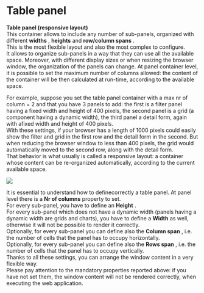 # Table panel

**Table panel \(responsive layout\)**  
This container allows to include any number of sub-panels, organized with different **widths** , **heights** and **row/column spans** .  
This is the most flexible layout and also the most complex to configure.  
It allows to organize sub-panels in a way that they can use all the available space. Moreover, with different display sizes or when resizing the browser window, the organization of the panels can change. At panel container level, it is possible to set the maximum number of columns allowed: the content of the container will be then calculated at run-time, according to the available space.

For example, suppose you set the table panel container with a max nr of column = 2 and that you have 3 panels to add: the first is a filter panel having a fixed width and height of 400 pixels, the second panel is a grid \(a component having a dynamic width\), the third panel a detail form, again with afixed width and height of 400 pixels.  
With these settings, if your browser has a length of 1000 pixels could easily show the filter and grid in the first row and the detail form in the second. But when reducing the browser window to less than 400 pixels, the grid would automatically moved to the second row, along with the detail form.  
That behavior is what usually is called a responsive layout: a container whose content can be re-organized automatically, according to the current available space.

![](http://4wsplatform.org/wp-content/uploads/2018/01/table.png)

It is essential to understand how to definecorrectly a table panel. At panel level there is a **Nr of columns** property to set.  
For every sub-panel, you have to define an **Height** .  
For every sub-panel which does not have a dynamic width \(panels having a dynamic width are grids and charts\), you have to define a **Width** as well, otherwise it will not be possible to render it correctly.  
Optionally, for every sub-panel you can define also the **Column span** , i.e. the number of cells that the panel has to occupy horizontally.  
Optionally, for every sub-panel you can define also the **Rows span** , i.e. the number of cells that the panel has to occupy vertically.  
Thanks to all these settings, you can arrange the window content in a very flexible way.  
Please pay attention to the mandatory properties reported above: if you have not set them, the window content will not be rendered correctly, when executing the web application.

